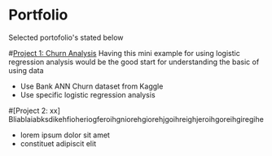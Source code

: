 # Portfolio
Selected portofolio's stated below

#[Project 1: Churn Analysis](https://github.com/rizuchaa/churn-analysis)
Having this mini example for using logistic regression analysis would be the good start for understanding the basic of using data
* Use Bank ANN Churn dataset from Kaggle
* Use specific logistic regression analysis

#[Project 2: xx]
Bliablaiabksdikehfioheriogferoihgniorehgiorehjgoihreighjeroihgoreihgiregihe
* lorem ipsum dolor sit amet
* constituet adipiscit elit


